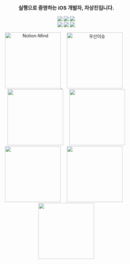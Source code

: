 <h3 align="center">
실행으로 증명하는 iOS 개발자, 차상진입니다.
</h3>
  
<p align="center">
<!-- <img src="https://img.shields.io/badge/Swift-F05138?style=flat-square&logo=Swift&logoColor=white"/></a> -->
<!-- <img src="https://img.shields.io/badge/iOS-000000?style=flat-square&logo=iOS&logoColor=white"/></a> -->
  <img src="https://img.shields.io/badge/SwiftUI-F05138?style=flat-square&logo=Swift&logoColor=white"/></a>
  <img src="https://img.shields.io/badge/UIKit-FFFFFF?style=flat-square&logo=Swift&logoColor=orange"/></a>
  <img src="https://img.shields.io/badge/RxSwift-FF4CB3?style=flat-square&logo=reactivex&logoColor=pink"/></a>
<br>
<img src="https://img.shields.io/badge/Xcode-147EFB?style=flat-square&logo=Xcode&logoColor=white"/></a>
<img src="https://img.shields.io/badge/Figma-A259FF?style=flat-square&logo=Figma&logoColor=white"/></a>
<img src="https://img.shields.io/badge/Notion-000000?style=flat-square&logo=Notion&logoColor=white"/></a>

</p>


<!--
[Top language by commit](http://github-profile-summary-cards.vercel.app/api/cards/most-commit-language?username=SsangG77&theme=tokyonight)
![Top language by repo](http://github-profile-summary-cards.vercel.app/api/cards/repos-per-language?username=SsangG77&theme=tokyonight)

[![Jeasung's github stats](https://github-readme-stats.vercel.app/api?username=SsangG77)](https://github.com/anuraghazra/github-readme-stats)
-->



<p align="center">
  <a href="https://apps.apple.com/us/app/notion-mind/id6744064353">
    <img alt="Notion-Mind" src="https://github.com/user-attachments/assets/a2ed0791-1f11-47c1-b131-e38339431954" width="180">
  </a>
  &nbsp;&nbsp;&nbsp;
  <a>
    <img alt="우산이슈" src="https://github.com/user-attachments/assets/1070355f-ca46-4dff-805f-99a2ce5297ce" width="180">
  </a>
  &nbsp;&nbsp;&nbsp;
  <a>
    <img src="https://github.com/user-attachments/assets/60212de4-bded-4965-a597-0e525a26ad23" width="180">
  </a>
  &nbsp;&nbsp;&nbsp;
  <a>
    <img src="https://github.com/user-attachments/assets/4057723e-97bb-44f6-8dac-38e4e95f4d81" width="180">
  </a>
  
<br>
  
  <a>
    <img src="https://github.com/user-attachments/assets/2f4605af-6d01-4723-8b04-dd49519b07f5" width="180">
  </a>
  &nbsp;&nbsp;&nbsp;
  <a>
    <img src="https://github.com/user-attachments/assets/684d1b42-53b5-4fa2-901a-97fff2c8a2c4" width="180">
  </a>
  &nbsp;&nbsp;&nbsp;
  <a>
    <img src="https://github.com/user-attachments/assets/533f71d3-74b2-4cf0-b55d-85c7194f6253" width="180">
  </a>
</p>





